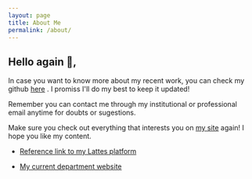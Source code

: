 ```yaml
---
layout: page
title: About Me
permalink: /about/
---
```


## Hello again 👋,

In case you want to know more about my recent work, you can check my github [here](https://github.com/REsteche) . I promiss I'll do my best to keep it updated! 

Remember you can contact me through my institutional or professional email anytime for doubts or sugestions. 

Make sure you check out everything that interests you on [my site](https://resteche.github.io/) again! I hope you like my content. 

* [Reference link to my Lattes platform](http://lattes.cnpq.br/7932536767445390)

* [My current department website](https://www.ufpe.br/ppgfisica)
